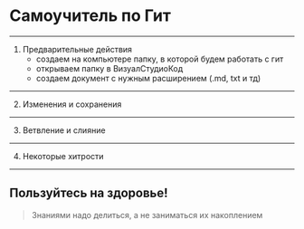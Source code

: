 # Самоучитель по Гит
---
1. Предварительные действия
    * создаем на компьютере папку, в которой будем работать с гит
    * открываем папку в ВизуалСтудиоКод
    * создаем документ с нужным расширением (.md, txt и тд)
---
2. Изменения и сохранения
---
3. Ветвление и слияние
---
4. Некоторые хитрости
---

## Пользуйтесь на здоровье!
>Знаниями надо делиться, а не заниматься их накоплением